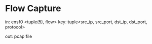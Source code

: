 # Flow Capture

in: ensf0
<tuple(5), flow>
key: tuple<src_ip, src_port, dst_ip, dst_port, protocol>

out: pcap file